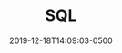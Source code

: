 ---
title: "SQL"
description: "SQL"
date: 2019-12-18T14:09:03-0500
skill: "SQL"
summary: "SQL"
image: "/img/skills/SQL.png"
draft: false
weight: "0"
section: "2"
---